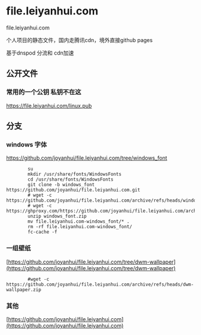 # file.leiyanhui.com
file.leiyanhui.com

个人项目的静态文件，国内走腾讯cdn，境外直接github pages


基于dnspod 分流和 cdn加速


## 公开文件

### 常用的一个公钥  私钥不在这

https://file.leiyanhui.com/linux.pub 

## 分支

### windows 字体

https://github.com/joyanhui/file.leiyanhui.com/tree/windows_font

            su
            mkdir /usr/share/fonts/WindowsFonts
            cd /usr/share/fonts/WindowsFonts
            git clone -b windows_font https://github.com/joyanhui/file.leiyanhui.com.git
            # wget -c https://github.com/joyanhui/file.leiyanhui.com/archive/refs/heads/windows_font.zip
            # wget -c https://ghproxy.com/https://github.com/joyanhui/file.leiyanhui.com/archive/refs/heads/windows_font.zip
            unzip windows_font.zip
            mv file.leiyanhui.com-windows_font/* .
            rm -rf file.leiyanhui.com-windows_font/
            fc-cache -f

            

### 一组壁纸

[https://github.com/joyanhui/file.leiyanhui.com/tree/dwm-wallpaper](https://github.com/joyanhui/file.leiyanhui.com/tree/dwm-wallpaper)

            #wget -c https://github.com/joyanhui/file.leiyanhui.com/archive/refs/heads/dwm-wallpaper.zip
### 其他

[https://github.com/joyanhui/file.leiyanhui.com](https://github.com/joyanhui/file.leiyanhui.com)
